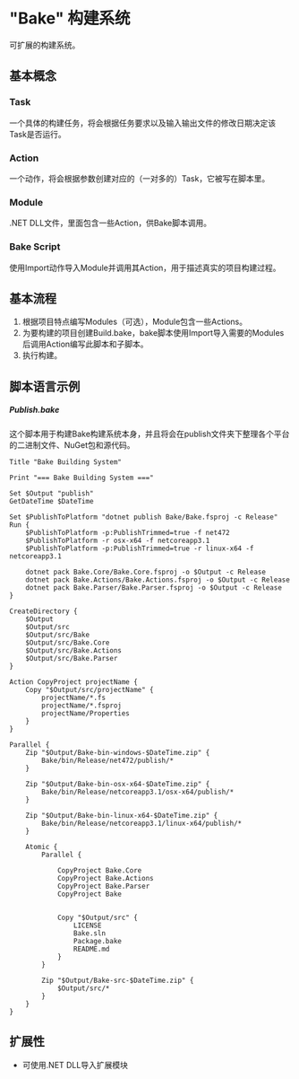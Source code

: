 # "Bake" 构建系统

可扩展的构建系统。

## 基本概念
### Task
一个具体的构建任务，将会根据任务要求以及输入输出文件的修改日期决定该Task是否运行。

### Action
一个动作，将会根据参数创建对应的（一对多的）Task，它被写在脚本里。

### Module
.NET DLL文件，里面包含一些Action，供Bake脚本调用。

### Bake Script
使用Import动作导入Module并调用其Action，用于描述真实的项目构建过程。

## 基本流程

1. 根据项目特点编写Modules（可选），Module包含一些Actions。
2. 为要构建的项目创建Build.bake，bake脚本使用Import导入需要的Modules后调用Action编写此脚本和子脚本。
3. 执行构建。

## 脚本语言示例

##### Publish.bake
这个脚本用于构建Bake构建系统本身，并且将会在publish文件夹下整理各个平台的二进制文件、NuGet包和源代码。

```
Title "Bake Building System"

Print "=== Bake Building System ==="

Set $Output "publish"
GetDateTime $DateTime

Set $PublishToPlatform "dotnet publish Bake/Bake.fsproj -c Release"
Run {
	$PublishToPlatform -p:PublishTrimmed=true -f net472
	$PublishToPlatform -r osx-x64 -f netcoreapp3.1
	$PublishToPlatform -p:PublishTrimmed=true -r linux-x64 -f netcoreapp3.1

	dotnet pack Bake.Core/Bake.Core.fsproj -o $Output -c Release
	dotnet pack Bake.Actions/Bake.Actions.fsproj -o $Output -c Release
	dotnet pack Bake.Parser/Bake.Parser.fsproj -o $Output -c Release
}

CreateDirectory {
	$Output
	$Output/src	
	$Output/src/Bake
	$Output/src/Bake.Core
	$Output/src/Bake.Actions
	$Output/src/Bake.Parser
}

Action CopyProject projectName {
	Copy "$Output/src/projectName" {
		projectName/*.fs
		projectName/*.fsproj
		projectName/Properties
	}
}

Parallel {
	Zip "$Output/Bake-bin-windows-$DateTime.zip" {
		Bake/bin/Release/net472/publish/*
	}
	
	Zip "$Output/Bake-bin-osx-x64-$DateTime.zip" {
		Bake/bin/Release/netcoreapp3.1/osx-x64/publish/*
	}
	
	Zip "$Output/Bake-bin-linux-x64-$DateTime.zip" {
		Bake/bin/Release/netcoreapp3.1/linux-x64/publish/*
	}
	
	Atomic {
		Parallel {
		
			CopyProject Bake.Core
			CopyProject Bake.Actions
			CopyProject Bake.Parser
			CopyProject Bake
						
			
			Copy "$Output/src" {
				LICENSE
				Bake.sln
				Package.bake
				README.md
			}
		}
		
		Zip "$Output/Bake-src-$DateTime.zip" {
			$Output/src/*
		}
	}
}

```


## 扩展性
* 可使用.NET DLL导入扩展模块

